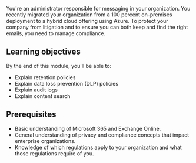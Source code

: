 You're an administrator responsible for messaging in your organization. You recently migrated your organization from a 100 percent on-premises deployment to a hybrid cloud offering using Azure. To protect your company from litigation and to ensure you can both keep and find the right emails, you need to manage compliance.

## Learning objectives

By the end of this module, you'll be able to:

- Explain retention policies
- Explain data loss prevention (DLP) policies
- Explain audit logs
- Explain content search

## Prerequisites

- Basic understanding of Microsoft 365 and Exchange Online.
- General understanding of privacy and compliance concepts that impact enterprise organizations.
- Knowledge of which regulations apply to your organization and what those regulations require of you.
